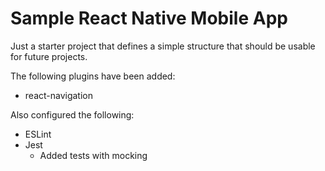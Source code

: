 Sample React Native Mobile App
==============================

Just a starter project that defines a simple structure that should be usable for future projects.

The following plugins have been added:

 * react-navigation

Also configured the following:

 * ESLint
 * Jest
     * Added tests with mocking
